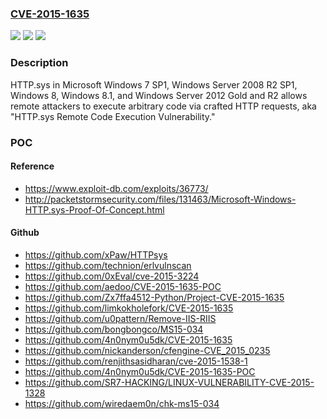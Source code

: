 ### [CVE-2015-1635](https://cve.mitre.org/cgi-bin/cvename.cgi?name=CVE-2015-1635)
![](https://img.shields.io/static/v1?label=Product&message=n%2Fa&color=blue)
![](https://img.shields.io/static/v1?label=Version&message=n%2Fa&color=blue)
![](https://img.shields.io/static/v1?label=Vulnerability&message=n%2Fa&color=brighgreen)

### Description

HTTP.sys in Microsoft Windows 7 SP1, Windows Server 2008 R2 SP1, Windows 8, Windows 8.1, and Windows Server 2012 Gold and R2 allows remote attackers to execute arbitrary code via crafted HTTP requests, aka "HTTP.sys Remote Code Execution Vulnerability."

### POC

#### Reference
- https://www.exploit-db.com/exploits/36773/
- http://packetstormsecurity.com/files/131463/Microsoft-Windows-HTTP.sys-Proof-Of-Concept.html

#### Github
- https://github.com/xPaw/HTTPsys
- https://github.com/technion/erlvulnscan
- https://github.com/0xEval/cve-2015-3224
- https://github.com/aedoo/CVE-2015-1635-POC
- https://github.com/Zx7ffa4512-Python/Project-CVE-2015-1635
- https://github.com/limkokholefork/CVE-2015-1635
- https://github.com/u0pattern/Remove-IIS-RIIS
- https://github.com/bongbongco/MS15-034
- https://github.com/4n0nym0u5dk/CVE-2015-1635
- https://github.com/nickanderson/cfengine-CVE_2015_0235
- https://github.com/renjithsasidharan/cve-2015-1538-1
- https://github.com/4n0nym0u5dk/CVE-2015-1635-POC
- https://github.com/SR7-HACKING/LINUX-VULNERABILITY-CVE-2015-1328
- https://github.com/wiredaem0n/chk-ms15-034

